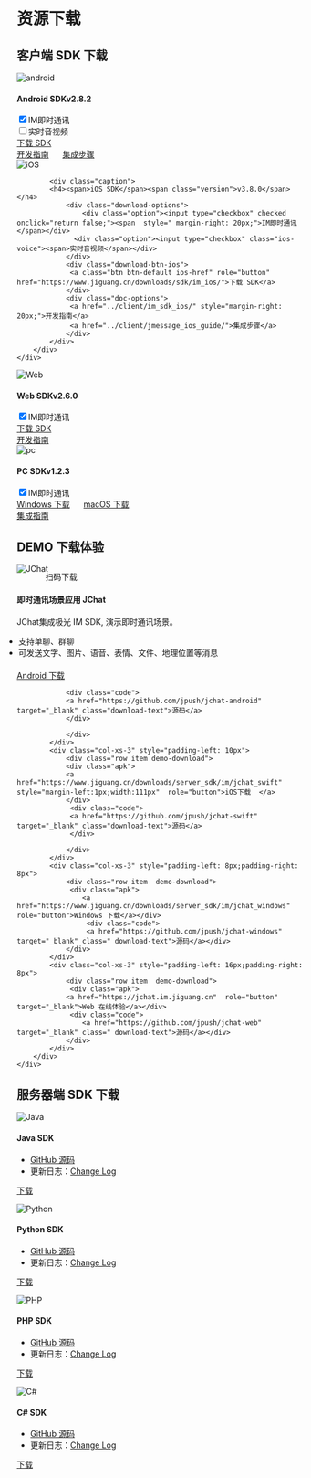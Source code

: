 # 资源下载

## 客户端 SDK 下载

<div class="row client downloads">
    <div class="col-md-6">
        <div class="thumbnail">
            <img src="../image/resource_android.png" alt="android">
            <div class="caption">
                 <h4><span>Android SDK</span><span class="version">v2.8.2</span></h4>
                 <div class="download-options">
                     <div class="option"><input type="checkbox" checked onclick="return false;"><span  style=" margin-right: 20px;">IM即时通讯</span></div>
                     <div class="option"><input type="checkbox" class="andorid-voice"><span>实时音视频</span></div>
                 </div>
                 <div class="download-btn-android">
                     <a class="btn btn-default android-href" role="button" href="https://www.jiguang.cn/downloads/sdk/im_android/">下载 SDK</a>
                 </div>
                 <div class="doc-options">
                     <a href="../client/im_sdk_android/" style="margin-right: 20px;">开发指南</a>
                     <a href="../client/jmessage_android_guide">集成步骤</a>
                 </div>
            </div>
        </div>
    </div>
    <div class="col-md-6">
        <div class="thumbnail">
            <img src="../image/resource_ios.png" alt="iOS">

            <div class="caption">
            <h4><span>iOS SDK</span><span class="version">v3.8.0</span></h4>
                <div class="download-options">
			        <div class="option"><input type="checkbox" checked onclick="return false;"><span  style=" margin-right: 20px;">IM即时通讯</span></div>
                  <div class="option"><input type="checkbox" class="ios-voice"><span>实时音视频</span></div>
                </div>
                <div class="download-btn-ios">
                 <a class="btn btn-default ios-href" role="button" href="https://www.jiguang.cn/downloads/sdk/im_ios/">下载 SDK</a>
                </div>
                <div class="doc-options">
                 <a href="../client/im_sdk_ios/" style="margin-right: 20px;">开发指南</a>
                 <a href="../client/jmessage_ios_guide/">集成步骤</a>
                </div>
            </div>
        </div>
    </div>
</div>
<div class="row client downloads">
    <div class="col-md-6">
        <div class="thumbnail">
            <img src="../image/resource_js.png" alt="Web">
            <div class="caption">
                 <h4><span>Web SDK</span><span class="version">v2.6.0</span></h4>
                 <div class="download-options">
                     <div class="option"><input type="checkbox" checked onclick="return false;"><span  style=" margin-right: 20px;">IM即时通讯</span></div>
                 </div>
                 <div>
                     <a class="btn btn-default" role="button" href="https://www.jiguang.cn/downloads/sdk/im_js/">下载 SDK</a>
                 </div>
                 <div class="doc-options">
                     <a href="../client/im_sdk_js_v2/">开发指南</a>
                 </div>
            </div>
        </div>
    </div>
    <div class="col-md-6">
        <div class="thumbnail">
            <img src="../image/pc.png" alt="pc">
            <div class="caption">
                 <h4><span>PC SDK</span><span class="version">v1.2.3</span></h4>
                 <div class="download-options">
                     <div class="option"><input type="checkbox" checked onclick="return false;"><span  style=" margin-right: 20px;">IM即时通讯</span></div>
                 </div>
                 <div>
                     <a class="btn btn-default" role="button" href="https://www.jiguang.cn/downloads/sdk/im_win" style="margin-right: 20px;">Windows 下载</a>
                     <a class="btn btn-default" role="button" href="https://www.jiguang.cn/downloads/sdk/im_mac" >macOS 下载</a>
                 </div>
                 <div class="doc-options">
                     <a href="../client/im_sdk_win/">集成指南</a>
                 </div>
            </div>
        </div>
    </div>
</div>


## DEMO 下载体验

<div class="row server downloads j-chat-demo" style="margin: 0">
    <div class="box">
        <div class="col-md-3 item">
            <img src="../image/jchat.png" alt="JChat" style="margin-bottom: 0; border:none;margin-top: -1px;">
            <p style="margin-left: 50px; margin-top: -5px;">扫码下载</p>
        </div>
    </div>
    <div class="col-md-8">
        <h4>即时通讯场景应用 JChat</h4>
        <p>JChat集成极光 IM SDK, 演示即时通讯场景。</p>
        <ul style="margin-left:-21px; margin-bottom: 20px;">
            <li>支持单聊、群聊</li>
            <li>可发送文字、图片、语音、表情、文件、地理位置等消息</li>
        </ul>
        <div class="row box">
            <div class="col-xs-3">
                <div class="row item demo-download">
                    <div class="apk">
                        <a href="https://www.jiguang.cn/downloads/server_sdk/im/jchat_android"  role="button">Android 下载</a>
                     </div>

                <div class="code">
                <a href="https://github.com/jpush/jchat-android" target="_blank" class="download-text">源码</a>
                </div>

                </div>
            </div>
            <div class="col-xs-3" style="padding-left: 10px">
                <div class="row item demo-download">
                <div class="apk">
                <a href="https://www.jiguang.cn/downloads/server_sdk/im/jchat_swift" style="margin-left:1px;width:111px"  role="button">iOS下载  </a>
                </div>
                 <div class="code">
                 <a href="https://github.com/jpush/jchat-swift" target="_blank" class="download-text">源码</a>
                 </div>

                </div>
            </div>
            <div class="col-xs-3" style="padding-left: 8px;padding-right: 8px">
                <div class="row item  demo-download">
                 <div class="apk">
                    <a href="https://www.jiguang.cn/downloads/server_sdk/im/jchat_windows" role="button">Windows 下载</a></div>
                     <div class="code">
                     <a href="https://github.com/jpush/jchat-windows" target="_blank" class=" download-text">源码</a></div>
                </div>
            </div>
            <div class="col-xs-3" style="padding-left: 16px;padding-right: 8px">
                <div class="row item  demo-download">
                 <div class="apk">
                <a href="https://jchat.im.jiguang.cn"  role="button" target="_blank">Web 在线体验</a></div>
                 <div class="code">
                    <a href="https://github.com/jpush/jchat-web" target="_blank" class=" download-text">源码</a></div>
                </div>
            </div>
        </div>
    </div>
</div>


## 服务器端 SDK 下载

<div class="row server downloads">
    <div class="col-md-6">
        <div class="thumbnail">
            <img src="../image/resource_sdk_java.png" alt="Java">
            <div class="caption">
                <h4>Java SDK</h4>
                <ul>
                    <li><a href="https://github.com/jpush/jmessage-api-java-client" target="_blank">GitHub 源码</a></li>
                    <li>更新日志：<a href="https://github.com/jpush/jmessage-api-java-client/releases" target="_blank">Change Log</a></li>
                </ul>
                <p><a href="https://www.jiguang.cn/downloads/server_sdk/im/java" class="btn btn-default" role="button">下载</a></p>
            </div>
        </div>
    </div>
    <div class="col-md-6">
        <div class="thumbnail">
            <img src="../image/resource_sdk_python.png" alt="Python">
            <div class="caption">
                <h4>Python SDK</h4>
                <ul>
                    <li><a href="https://github.com/jpush/jmessage-api-python-client" target="_blank">GitHub 源码</a></li>
                    <li>更新日志：<a href="https://github.com/jpush/jmessage-api-python-client/releases" target="_blank">Change Log</a></li>
                </ul>
                <p><a href="https://github.com/jpush/jmessage-api-python-client/archive/master.zip" class="btn btn-default" role="button">下载</a></p>
            </div>
        </div>
    </div>
</div>
<div class="row server downloads">
    <div class="col-md-6">
        <div class="thumbnail">
            <img src="../image/resource_sdk_php.png" alt="PHP">
            <div class="caption">
                <h4>PHP SDK</h4>
                <ul>
                    <li><a href="https://github.com/jpush/jmessage-api-php-client" target="_blank">GitHub 源码</a></li>
                    <li>更新日志：<a href="https://github.com/jpush/jmessage-api-php-client/releases" target="_blank">Change Log</a></li>
                </ul>
                <p><a href="https://github.com/jpush/jmessage-api-php-client/archive/master.zip" class="btn btn-default" role="button">下载</a></p>
            </div>
        </div>
    </div>
    <div class="col-md-6">
        <div class="thumbnail">
            <img src="../image/resource_sdk_csharp.png" alt="C#">
            <div class="caption">
                <h4>C# SDK</h4>
                <ul>
                    <li><a href="https://github.com/jpush/jmessage-api-csharp-client" target="_blank">GitHub 源码</a></li>
                    <li>更新日志：<a href="https://github.com/jpush/jmessage-api-csharp-client/releases" target="_blank">Change Log</a></li>
                </ul>
                <p><a href="https://github.com/jpush/jmessage-api-csharp-client/archive/master.zip" class="btn btn-default" role="button">下载</a></p>
            </div>
        </div>
    </div>
</div>


